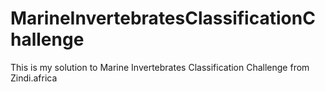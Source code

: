 # MarineInvertebratesClassificationChallenge
This is my solution to Marine Invertebrates Classification Challenge from Zindi.africa
